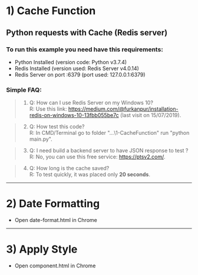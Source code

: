 
# 1) Cache Function
 
## Python requests with Cache (Redis server)



### To run this example you need have this __requirements__:

 * Python Installed                 (version code:  Python v3.7.4)
 * Redis Installed                  (version used:  Redis Server v4.0.14)
 * Redis Server on port :6379       (port used: 127.0.0.1:6379)
 

### Simple __FAQ__:

 > 1. Q: How can I use Redis Server on my Windows 10?  
 > R: Use this link: https://medium.com/@furkanpur/installation-redis-on-windows-10-13fbb055be7c (last visit on 15/07/2019).



 > 2. Q: How test this code?  
 > R: In CMD/Terminal go to folder "...\1-CacheFunction" run "python main.py".

 > 3. Q: I need build a backend server to have JSON response to test ?  
 > R: No, you can use this free service: https://ptsv2.com/.

 > 4. Q: How long is the cache saved?  
 > R: To test quickly, it was placed only **20 seconds**.

---

# 2) Date Formatting
 * Open date-format.html in Chrome

---

# 3) Apply Style
 * Open component.html in Chrome


